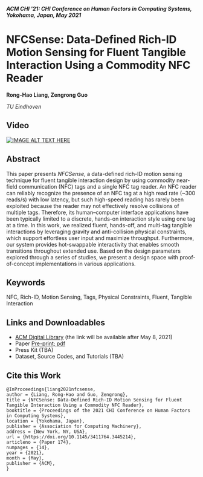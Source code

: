___ACM CHI '21: CHI Conference on Human Factors in Computing Systems, Yokohama, Japan, May 2021___

# NFCSense: Data-Defined Rich-ID Motion Sensing for Fluent Tangible Interaction Using a Commodity NFC Reader
__Rong-Hao Liang, Zengrong Guo__

_TU Eindhoven_

## Video
[![IMAGE ALT TEXT HERE](https://img.youtube.com/vi/8eCY8QbDzgg/0.jpg)](https://www.youtube.com/watch?v=8eCY8QbDzgg)

## Abstract
This paper presents _NFCSense_, a data-defined rich-ID motion sensing technique for fluent tangible interaction design by using commodity near-field communication (NFC) tags and a single NFC tag reader. An NFC reader can reliably recognize the presence of an NFC tag at a high read rate (\~300 reads/s) with low latency, but such high-speed reading has rarely been exploited because the reader may not effectively resolve collisions of multiple tags. Therefore, its human–computer interface applications have been typically limited to a discrete, hands-on interaction style using one tag at a time. In this work, we realized fluent, hands-off, and multi-tag tangible interactions by leveraging gravity and anti-collision physical constraints, which support effortless user input and maximize throughput. Furthermore, our system provides hot-swappable interactivity that enables smooth transitions throughout extended use. Based on the design parameters explored through a series of studies, we present a design space with proof-of-concept implementations in various applications. 

## Keywords
NFC, Rich-ID, Motion Sensing, Tags, Physical Constraints, Fluent, Tangible Interaction

## Links and Downloadables
- [ACM Digital Library](https://doi.org/10.1145/3411764.3445214) (the link will be available after May 8, 2021)
- Paper [Pre-print; pdf](assets/chi21_preprint_lowres.pdf)
- Press Kit (TBA)
- Dataset, Source Codes, and Tutorials (TBA)
<!-- - Kits and Tutorials  -->
<!-- - Dataset and Source Codes (Github;)-->


<!-- ## Introduction
Near-field communication (NFC) systems have been widely deployed for object identification. Recently, NFC readers have also become integrated into many smartphones and smart devices to enable their users to easily and privately access NFC tag information without using their camera. An NFC reader, known as a high-frequency (HF) radio-frequency-identification (RFID) reader, can reliably recognize the presence of a tag at a high read rate (e.g., ∼ 300 tags/second), which makes NFC useful in industrial applications, such as workflow management.

Human–computer interaction (HCI) researchers have also extensively used NFC or RFID tags for prototyping tangible user interfaces (TUIs) [22] because of their low price and ready availability [31, 34, 45]. However, this high-speed mode in single-tag reading has been rarely exploited in the context of HCI applications. Unlike machines, we as humans cannot operate a tag at such a consistently high speed. We may use multiple tags simultaneously. However, unfortunately, an NFC or HF RFID reader is potentially unable to resolve collisions of multiple tags effectively; alternatively, such readers may require an additional time-domain mechanism, such as dynamic framed slotted ALOHA (DFSA) [10], which results in the reader taking extra time to resolve the tag collisions. Furthermore, the order in which tags appear cannot be guaranteed. These reliability and efficiency concerns potentially hinder the user experience. In general, the HCI application of NFC tags is limited by a discrete, hands-on interaction style where one tag is used at a time.

To remedy this problem, in this paper, we present NFCSense, a data-defined rich-ID motion sensing technique for fluent tangible interaction design. The design space is defined based on data collected from commodity NFC tags and an NFC reader operating in the high-speed reading mode, which allows the motion features of an action performed on a tagged object to be extracted and recognized from the rich-ID time-series data. Our investigation began with an analysis of the feasibility of repurposing a commodity NFC reader as a speed sensor for obtaining data on the transient time-domain features (i.e., speed and frequency) of a moving NFC tag. Subsequently, we determined the optimal design parameters for practical use by analyzing data on the three-dimensional (3D) activation map of NFC tags. A tangible interaction design space, including the primitive designs of physical tokens, constraints, and motion sensing algorithms, was defined by these acquired parameters.

![Figure 1](figures/chi21-174-fig1.jpeg)Figure 1: Examples of fluent tangible interactions based on NFC Tags, physical constraints, and a 300-reads-per-second NFC reader: (a) measuring the speed and type of movement; (b) monitoring the speed at which the orientation of a tag-embedded fidget spinner rotates; (c) performing a batch operation with a tag position modulator, which ensures that collisions are avoided and the workflow is accelerated.

The applicability of this approach was demonstrated by a proof-of-concept implementation of a system, which comprised a set of designs for fluent tangible interaction. Figures 1 a and 1 b show that the system can extract the time-domain features from the effortless actions performed by users on the NFC-tagged object. As indicated in Figure 1 c, with a physical constraint that modulates the tag's location and ensures that signal collisions are avoided, batch operations on multiple NFC tags can be performed to accelerate the workflow and increase throughput. In this study, we also explored wearable and non-planar reader antenna designs to extend the scope of use and the range of platforms through which this technique can be employed.

NFCSense not only enables new input modalities but also provides hot-swappable interactivity. Because a commodity NFC reader can reliably identify a virtually unlimited number of IDs in a contactless fashion, the system automatically identifies which set of algorithms to use for a given type of tagged object when the user interchanges the hardware components on the go. The smooth transition warrants fluent user experiences in an extended period of use when multiple tagged objects are involved.

Our main contributions are two-fold, spanning the domains of engineering and design: 1) we realized the data-defined rich-ID motion sensing approach by using a commodity NFC reader, which was validated through technical validation and a proof-of-concept implementation and 2) we formulated a fluent tangible interaction design space that is enabled by hot-swappable interactivity with existing objects. By using simple readily available hardware, HCI researchers and designers can apply our method for rapid prototyping TUI in conjunction with existing objects for a wide range of computing applications in education, entertainment, and health care. We also envision this technique to be further generalized for enriching the design space of mobile human-computer interaction as many smart devices (e.g., smartphones) have a built-in NFC reader nowadays.

The remainder of the paper is organized as follows. First, we present the background of our study and review the literature. Subsequently, we describe our feasibility study and series of data-driven analyses. Thereafter, we present our data-defined rich-ID motion sensing approach, which was based on the aforementioned analyses, as realized in a proof-of-concept TUI system that instantiated our interaction designs in practical applications. Finally, we conclude this study by discussing design implications, limitations of this study, and future research directions.

![Figure 2](figures/chi21-174-fig2.jpeg)Figure 2: NFC system: (a) overview and (b) coil model. (c) Motion involved in tag activation.

![Figure 3](figures/chi21-174-fig3.jpeg)Figure 3: Feasibility study: (a) experimental apparatus; (b) NFC tag read duration slightly increases when a tag is detected, but the read duration is less than 3.2 ms; (c) at 300 Hz, the NFC reader achieved comparable performance with a Hall sensor, although further investigation is required regarding the activation threshold.

![Figure 4](figures/chi21-174-fig4.jpeg)Figure 4: Measurement of the activation map of a non-tilted tag: (a) experiment apparatus; (b) activation map of a non-tilted tag; (c) completed activation map derived from the measured quadrant; (d) cross section at y = 0mm shows that z* = 6mm; (e) cross sections at z = [7, 12, 17, 22, 27, 32]mm > z*; (f) cross section at z = 4mm < z*.

![Figure 5](figures/chi21-174-fig5.jpeg)Figure 5: An NFC tag that could be fixed at various angles of tilt: (a) experimental apparatus and model; (b) measured activation maps and cross-sections at y = 0, which shows θ* = 30°.

![Figure 6](figures/chi21-174-fig6.jpeg)Figure 6: Measured activation maps and cross sections at y = 0 of a pair of separated tags at various distances, showing the effects of dgap.

![Figure 7](figures/chi21-174-fig7.jpeg)Figure 7: More NFC tag samples: (a) experimental apparatus. The PVC coating of T0 is removed to show the antenna structure. (b) Measured activation maps and (c) cross sections at y = 0.

![Figure 8](figures/chi21-174-fig8.jpeg)Figure 8: Form primitives of tokens: (a) z < z*, (b) z > z*, (c) θ > θ*, and (d) 
dgap>dgap*.

![Figure 9](figures/chi21-174-fig9.jpeg)Figure 9: Activation signal patterns of different primitives: (a) z < z*, (b) z > z*, and (c) θ > θ*, where θ < 90°.

![Figure 10](figures/chi21-174-fig10.jpeg)Figure 10: Form primitives of physical constraints: (a) linear constraint, (b) rotational constraint, and (c) simple harmonic motion (S.H.M.) constraint.

![Figure 11](figures/chi21-174-fig11.jpeg)Figure 11: Workflow for extracting the motion features from rich-ID square waves.

![Figure 12](figures/chi21-174-fig12.jpeg)Figure 12: Features of the implemented example: (a) reader, (b) track, (c) boat, (d) figurine, (e) white spinner, (f) black spinner, (g) swing, (h) car, (i) trolley, and (j) pillar.

![Figure 13](figures/chi21-174-fig13.jpeg)Figure 13: Sensing the frequency of different types of motion: (a) rotation frequency of the black spinner, (b-c) rotation frequency and direction of the white spinner, and (d) frequency of simple harmonic motion of the swing.

![Figure 14](figures/chi21-174-fig14.jpeg)Figure 14: Sensing the speed of NFC-tagged objects: (a) a boat moved by a hand, (b) a boat released from the top of a track, and (c) a trolley manipulated by two hands holding the track.

![Figure 15](figures/chi21-174-fig15.jpeg)Figure 15: Additional input modes based on various signal patterns for different types of motion: (a) user walking the figurine along the track, (b) user jumping the figurine over the reader, (c) user moving the car forward along the track, and (d) user moving the car backward along the track.

![Figure 16](figures/chi21-174-fig16.jpeg)Figure 16: (a) Multiplexer recognizes the input sources through differences in signal pattern or speed. (b) Sorter allows the user to construct semantic objects by assembling the NFC-tagged building blocks into a 1D array to get the tag read in a single release.

![Figure 17](figures/chi21-174-fig17.jpeg)Figure 17: (a) Funnel eases the tag placement of a few tags. (b-d) Modulator modulates the tag positions to enable batch operations. The user throws a handful of NFC tags into the container and rolls the plate using the other hand to hold the handle behind. The position of each tag gets modulated before it is read.

![Figure 18](figures/chi21-174-fig18.jpeg)Figure 18: Finger-worn antenna that allows for always-available input once worn: (a) implementation; (b) recognizing the fidget spinner and its movements without requiring the user to approach a reader antenna; (c) allowing embodied interactions, such as blowing on the wing to speed it up.

![Figure 19](figures/chi21-174-fig19.jpeg)Figure 19: Customized antenna array for capturing the speed of a tag-embedded marble: (a) implementation of 1 × 3 two-turn antenna array and a tag-embedded marble; (b–c) marble movement being captured when the tag is tilted 90°; cases can be distinguished by the number of pulses.

## Acknowledgement
We sincerely acknowledge Associate Chairs and the anonymous reviewers for the helpful comments. The first author would like to thank his wife and kids for supporting most of the fabrication and experiments to be completed at home. -->

## Cite this Work
```
@InProceedings{liang2021nfcsense,
author = {Liang, Rong-Hao and Guo, Zengrong},
title = {NFCSense: Data-Defined Rich-ID Motion Sensing for Fluent Tangible Interaction Using a Commodity NFC Reader},
booktitle = {Proceedings of the 2021 CHI Conference on Human Factors in Computing Systems},
location = {Yokohama, Japan},
publisher = {Association for Computing Machinery},
address = {New York, NY, USA},
url = {https://doi.org/10.1145/3411764.3445214},
articleno = {Paper 174},
numpages = {14},
year = {2021},
month = {May},
publisher = {ACM},
}
```